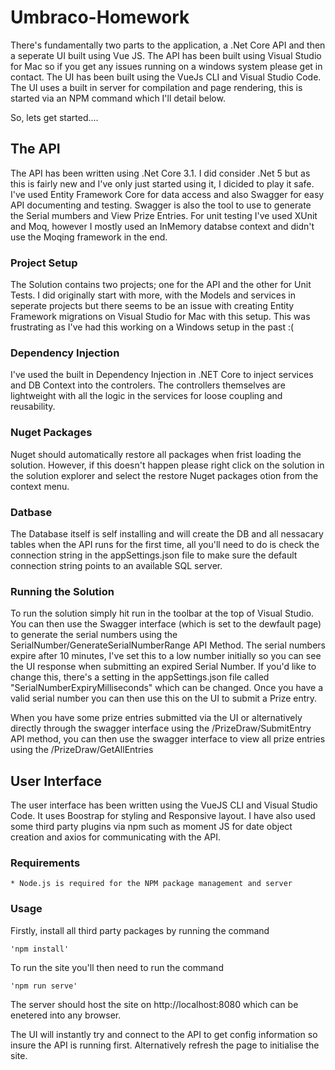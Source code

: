 # Umbraco-Homework

There's fundamentally two parts to the application, a .Net Core API and then a seperate UI built using Vue JS. The API has been built using Visual Studio for Mac so if you get any issues running on a windows system please get in contact. The UI has been built using the VueJs CLI and Visual Studio Code. The UI uses a built in server for compilation and page rendering, this is started via an NPM command which I'll detail below. 

So, lets get started....

## The API

The API has been written using .Net Core 3.1. I did consider .Net 5 but as this is fairly new and I've only just started using it, I dicided to play it safe. I've used Entity Framework Core for data access and also Swagger for easy API documenting and testing. Swagger is also the tool to use to generate the Serial mumbers and View Prize Entries. For unit testing I've used XUnit and Moq, however I mostly used an InMemory databse context and didn't use the Moqing framework in the end. 

### Project Setup

The Solution contains two projects; one for the API and the other for Unit Tests. I did originally start with more, with the Models and services in seperate projects but there seems to be an issue with creating Entity Framework migrations on Visual Studio for Mac with this setup. This was frustrating as I've had this working on a Windows setup in the past :(

### Dependency Injection

I've used the built in Dependency Injection in .NET Core to inject services and DB Context into the controlers. The controllers themselves are lightweight with all the logic in the services for loose coupling and reusability.

### Nuget Packages

Nuget should automatically restore all packages when frist loading the solution. However, if this doesn't happen please right click on the solution in the solution explorer and select the restore Nuget packages otion from the context menu.

### Datbase

The Database itself is self installing and will create the DB and all nessacary tables when the API runs for the first time, all you'll need to do is check the connection string in the appSettings.json file to make sure the default connection string points to an available SQL server.

### Running the Solution

To run the solution simply hit run in the toolbar at the top of Visual Studio. You can then use the Swagger interface (which is set to the dewfault page) to generate the serial numbers using the SerialNumber/GenerateSerialNumberRange API Method. The serial numbers expire after 10 minutes, I've set this to a low number initially so you can see the UI response when submitting an expired Serial Number. If you'd like to change this, there's a setting in the appSettings.json file called "SerialNumberExpiryMilliseconds" which can be changed. Once you have a valid serial number you can then use this on the UI to submit a Prize entry.

When you have some prize entries submitted via the UI or alternatively directly through the swagger interface using the /PrizeDraw/SubmitEntry API method, you can then use the swagger interface to view all prize entries using the /PrizeDraw/GetAllEntries

## User Interface

The user interface has been written using the VueJS CLI and Visual Studio Code. It uses Boostrap for styling and Responsive layout. I have also used some third party plugins via npm such as moment JS for date object creation and axios for communicating with the API.

### Requirements

    * Node.js is required for the NPM package management and server

### Usage 

Firstly, install all third party packages by running the command

    'npm install'

To run the site you'll then need to run the command

    'npm run serve'

The server should host the site on http://localhost:8080 which can be enetered into any browser.

The UI will instantly try and connect to the API to get config information so insure the API is running first. Alternatively refresh the page to initialise the site.




